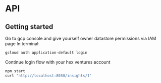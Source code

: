 # API

## Getting started

Go to gcp console and give yourself owner datastore permissions via IAM page
In terminal:

```sh
gcloud auth application-default login
```

Continue login flow with your hex ventures account

```sh
npm start
curl "http://localhost:8080/insights/1"
```

